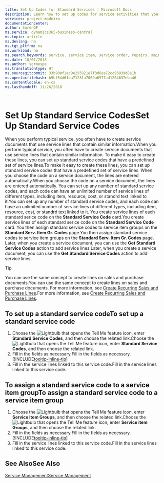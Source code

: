 ```yaml
---
title: Set Up Codes for Standard Services | Microsoft Docs
description: Learn how to set up codes for service activities that you often perform.
services: project-madeira
documentationcenter: 
author: SorenGP
ms.service: dynamics365-business-central
ms.topic: article
ms.devlang: na
ms.tgt_pltfrm: na
ms.workload: na
ms.search.keywords: service, service item, service order, repairs, maintenance
ms.date: 10/01/2018
ms.author: sgroespe
ms.translationtype: HT
ms.sourcegitcommit: 33b900f1ac9e295921e7f3d6ea72cc93939d8a1b
ms.openlocfilehash: b9bf54d61ba71281a7069a6977ad1264637eba46
ms.contentlocale: en-ca
ms.lasthandoff: 11/26/2018

---
```


# <a name="set-up-standard-service-codes"></a><span data-ttu-id="d4b24-103">Set Up Standard Service Codes</span><span class="sxs-lookup"><span data-stu-id="d4b24-103">Set Up Standard Service Codes</span></span>
<span data-ttu-id="d4b24-104">When you perform typical service, you often have to create service documents that use service lines that contain similar information.</span><span class="sxs-lookup"><span data-stu-id="d4b24-104">When you perform typical service, you often have to create service documents that use service lines that contain similar information.</span></span> <span data-ttu-id="d4b24-105">To make it easy to create these lines, you can set up standard service codes that have a predefined set of service lines.</span><span class="sxs-lookup"><span data-stu-id="d4b24-105">To make it easy to create these lines, you can set up standard service codes that have a predefined set of service lines.</span></span> <span data-ttu-id="d4b24-106">When you choose the code on a service document, the lines are entered automatically.</span><span class="sxs-lookup"><span data-stu-id="d4b24-106">When you choose the code on a service document, the lines are entered automatically.</span></span> <span data-ttu-id="d4b24-107">You can set up any number of standard service codes, and each code can have an unlimited number of service lines of different types, including item, resource, cost, or standrd text linked to it.</span><span class="sxs-lookup"><span data-stu-id="d4b24-107">You can set up any number of standard service codes, and each code can have an unlimited number of service lines of different types, including item, resource, cost, or standrd text linked to it.</span></span> <span data-ttu-id="d4b24-108">You create service lines of each standard serice code on the **Standard Service Code** card.</span><span class="sxs-lookup"><span data-stu-id="d4b24-108">You create service lines of each standard serice code on the **Standard Service Code** card.</span></span> <span data-ttu-id="d4b24-109">You then assign standard service codes to service item groups on the **Standard Serv. Item Gr. Codes** page.</span><span class="sxs-lookup"><span data-stu-id="d4b24-109">You then assign standard service codes to service item groups on the **Standard Serv. Item Gr. Codes** page.</span></span> <span data-ttu-id="d4b24-110">Later, when you create a service document, you can use the **Get Standard Service Codes** action to add service lines.</span><span class="sxs-lookup"><span data-stu-id="d4b24-110">Later, when you create a service document, you can use the **Get Standard Service Codes** action to add service lines.</span></span>  
  
> [!Tip]
>  <span data-ttu-id="d4b24-111">You can use the same concept to create lines on sales and purchase documents.</span><span class="sxs-lookup"><span data-stu-id="d4b24-111">You can use the same concept to create lines on sales and purchase documents.</span></span> <span data-ttu-id="d4b24-112">For more information, see [Create Recurring Sales and Purchase Lines](sales-how-work-standard-lines.md).</span><span class="sxs-lookup"><span data-stu-id="d4b24-112">For more information, see [Create Recurring Sales and Purchase Lines](sales-how-work-standard-lines.md).</span></span>    
  
## <a name="to-set-up-a-standard-service-code"></a><span data-ttu-id="d4b24-113">To set up a standard service code</span><span class="sxs-lookup"><span data-stu-id="d4b24-113">To set up a standard service code</span></span>    
1. <span data-ttu-id="d4b24-114">Choose the ![Lightbulb that opens the Tell Me feature](media/ui-search/search_small.png "Tell me what you want to do") icon, enter **Standard Service Codes**, and then choose the related link.</span><span class="sxs-lookup"><span data-stu-id="d4b24-114">Choose the ![Lightbulb that opens the Tell Me feature](media/ui-search/search_small.png "Tell me what you want to do") icon, enter **Standard Service Codes**, and then choose the related link.</span></span>  
2. <span data-ttu-id="d4b24-115">Fill in the fields as necessary.</span><span class="sxs-lookup"><span data-stu-id="d4b24-115">Fill in the fields as necessary.</span></span> [!INCLUDE[tooltip-inline-tip](includes/tooltip-inline-tip_md.md)]  
4. <span data-ttu-id="d4b24-116">Fill in the service lines linked to this service code.</span><span class="sxs-lookup"><span data-stu-id="d4b24-116">Fill in the service lines linked to this service code.</span></span>  

## <a name="to-assign-a-standard-service-code-to-a-service-item-group"></a><span data-ttu-id="d4b24-117">To assign a standard service code to a service item group</span><span class="sxs-lookup"><span data-stu-id="d4b24-117">To assign a standard service code to a service item group</span></span>
1. <span data-ttu-id="d4b24-118">Choose the ![Lightbulb that opens the Tell Me feature](media/ui-search/search_small.png "Tell me what you want to do") icon, enter **Service item Groups**, and then choose the related link.</span><span class="sxs-lookup"><span data-stu-id="d4b24-118">Choose the ![Lightbulb that opens the Tell Me feature](media/ui-search/search_small.png "Tell me what you want to do") icon, enter **Service item Groups**, and then choose the related link.</span></span>  
2. <span data-ttu-id="d4b24-119">Fill in the fields as necessary.</span><span class="sxs-lookup"><span data-stu-id="d4b24-119">Fill in the fields as necessary.</span></span> [!INCLUDE[tooltip-inline-tip](includes/tooltip-inline-tip_md.md)]
3. <span data-ttu-id="d4b24-120">Fill in the service lines linked to this service code.</span><span class="sxs-lookup"><span data-stu-id="d4b24-120">Fill in the service lines linked to this service code.</span></span>  

## <a name="see-also"></a><span data-ttu-id="d4b24-121">See Also</span><span class="sxs-lookup"><span data-stu-id="d4b24-121">See Also</span></span>
[<span data-ttu-id="d4b24-122">Service Management</span><span class="sxs-lookup"><span data-stu-id="d4b24-122">Service Management</span></span>](service-service.md)
